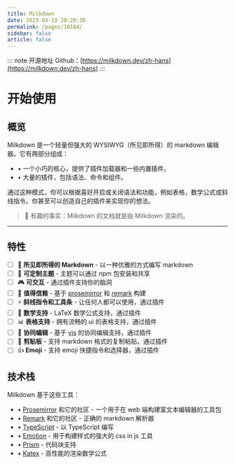 ```yaml
---
title: Milkdown
date: 2023-04-19 20:20:36
permalink: /pages/10184/
sidebar: false
article: false
---
```

::: note 开源地址
Github：[https://milkdown.dev/zh-hans](https://milkdown.dev/zh-hans)
:::
# 开始使用

## 概览

Milkdown 是一个轻量但强大的 WYSIWYG（所见即所得）的 markdown 编辑器。它有两部分组成：

- • 一个小巧的核心，提供了插件加载器和一些内置插件。
- • 大量的插件，包括语法、命令和组件。

通过这种模式，你可以根据喜好开启或关闭语法和功能，例如表格，数学公式或斜线指令。你甚至可以创造自己的插件来实现你的想法。

> 🍼 有趣的事实：Milkdown 的文档就是由 Milkdown 渲染的。

------

## 特性

- [ ] 📝 **所见即所得的 Markdown** - 以一种优雅的方式编写 markdown
- [ ] 🎨 **可定制主题** - 主题可以通过 npm 包安装和共享
- [ ] 🎮 **可交互** - 通过插件支持你的脑洞
- [ ] 🦾 **值得信赖** - 基于 [prosemirror](https://prosemirror.net/) 和 [remark](https://github.com/remarkjs/remark) 构建
- [ ] ⚡ **斜线指令和工具条** - 让任何人都可以使用，通过插件
- [ ] 🧮 **数学支持** - LaTeX 数学公式支持，通过插件
- [ ] 📊 **表格支持** - 拥有流畅的 ui 的表格支持，通过插件
- [ ] 🍻 **协同编辑** - 基于 [yjs](https://docs.yjs.dev/) 的协同编辑支持，通过插件
- [ ] 💾 **剪贴板** - 支持 markdown 格式的复制粘贴，通过插件
- [ ] 👍 **Emoji** - 支持 emoji 快捷指令和选择器，通过插件

## 技术栈

Milkdown 基于这些工具：

- • [Prosemirror](https://prosemirror.net/) 和它的社区 - 一个用于在 web 端构建富文本编辑器的工具包
- • [Remark](https://github.com/remarkjs/remark) 和它的社区 - 正确的 markdown 解析器
- • [TypeScript](https://www.typescriptlang.org/) - 以 TypeScript 编写
- • [Emotion](https://emotion.sh/) - 用于构建样式的强大的 css in js 工具
- • [Prism](https://prismjs.com/) - 代码块支持
- • [Katex](https://katex.org/) - 高性能的渲染数学公式